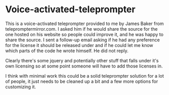 # Voice-activated-teleprompter
This is a voice-activated teleprompter provided to me by James Baker from telepromptermirror.com. I asked him if he would share the source for the one hosted on his website so people could improve it, and he was happy to share the source. I sent a follow-up email asking if he had any preference for the license it should be released under and if he could let me know which parts of the code he wrote himself. He did not reply.

Clearly there's some jquery and potentially other stuff that falls under it's own licensing so at some point someone will have to add those licenses in.

I think with minimal work this could be a solid teleprompter solution for a lot of people, it just needs to be cleaned up a bit and a few more options for customizing it.
